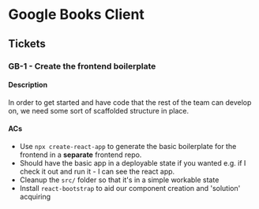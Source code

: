 # Google Books Client

## Tickets

### GB-1 - Create the frontend boilerplate

#### Description

In order to get started and have code that the rest of the team can develop on, we need some sort of scaffolded structure in place.

#### ACs

- Use `npx create-react-app` to generate the basic boilerplate for the frontend in a **separate** frontend repo.
- Should have the basic app in a deployable state if you wanted e.g. if I check it out and run it - I can see the react app.
- Cleanup the `src/` folder so that it's in a simple workable state
- Install `react-bootstrap` to aid our component creation and 'solution' acquiring

